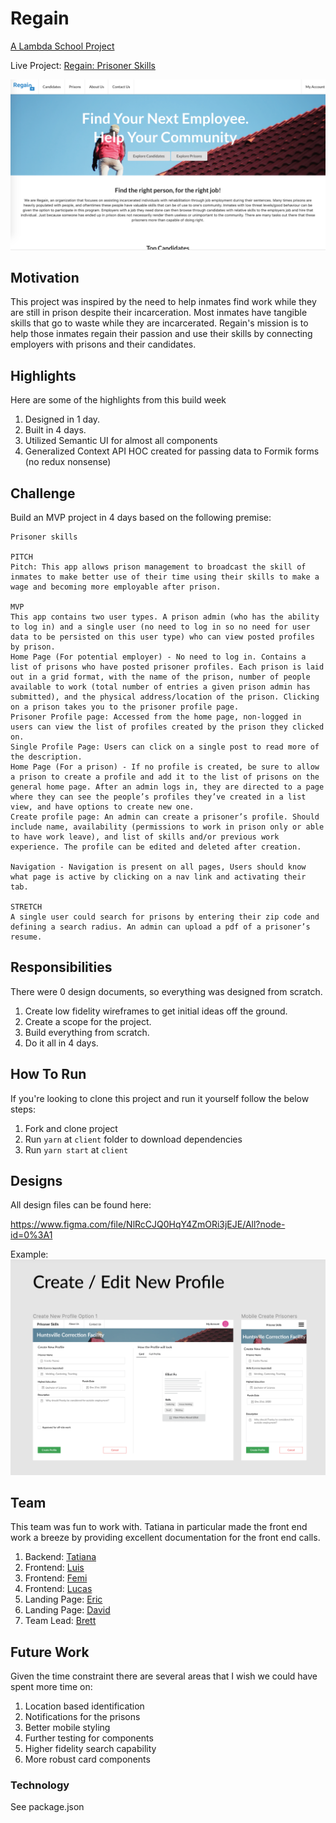 # Regain

[A Lambda School Project](https://lambdaschool.com)

Live Project: [Regain: Prisoner Skills](https://regain.now.sh)

![Home Page](./imgs/HomePage.png)

## Motivation

This project was inspired by the need to help inmates find work while they are still in prison despite their incarceration. Most inmates have tangible skills that go to waste while they are incarcerated. Regain's mission is to help those inmates regain their passion and use their skills by connecting employers with prisons and their candidates.

## Highlights

Here are some of the highlights from this build week

1. Designed in 1 day.
2. Built in 4 days.
3. Utilized Semantic UI for almost all components
4. Generalized Context API HOC created for passing data to Formik forms (no redux nonsense)

## Challenge

Build an MVP project in 4 days based on the following premise:

```
Prisoner skills

PITCH
Pitch: This app allows prison management to broadcast the skill of inmates to make better use of their time using their skills to make a wage and becoming more employable after prison.

MVP
This app contains two user types. A prison admin (who has the ability to log in) and a single user (no need to log in so no need for user data to be persisted on this user type) who can view posted profiles by prison.
Home Page (For potential employer) - No need to log in. Contains a list of prisons who have posted prisoner profiles. Each prison is laid out in a grid format, with the name of the prison, number of people available to work (total number of entries a given prison admin has submitted), and the physical address/location of the prison. Clicking on a prison takes you to the prisoner profile page.
Prisoner Profile page: Accessed from the home page, non-logged in users can view the list of profiles created by the prison they clicked on.
Single Profile Page: Users can click on a single post to read more of the description.
Home Page (For a prison) - If no profile is created, be sure to allow a prison to create a profile and add it to the list of prisons on the general home page. After an admin logs in, they are directed to a page where they can see the people’s profiles they’ve created in a list view, and have options to create new one.
Create profile page: An admin can create a prisoner’s profile. Should include name, availability (permissions to work in prison only or able to have work leave), and list of skills and/or previous work experience. The profile can be edited and deleted after creation.

Navigation - Navigation is present on all pages, Users should know what page is active by clicking on a nav link and activating their tab.

STRETCH
A single user could search for prisons by entering their zip code and defining a search radius. An admin can upload a pdf of a prisoner’s resume.
```

## Responsibilities

There were 0 design documents, so everything was designed from scratch.

1. Create low fidelity wireframes to get initial ideas off the ground.
2. Create a scope for the project.
3. Build everything from scratch.
4. Do it all in 4 days.

## How To Run

If you're looking to clone this project and run it yourself follow the below steps:

1. Fork and clone project
2. Run `yarn` at `client` folder to download dependencies
3. Run `yarn start` at `client`

## Designs

All design files can be found here:

https://www.figma.com/file/NlRcCJQ0HqY4ZmORi3jEJE/All?node-id=0%3A1

Example:
![Figma](./imgs/Figma.png)

## Team

This team was fun to work with. Tatiana in particular made the front end work a breeze by providing excellent documentation for the front end calls.

1. Backend: [Tatiana](https://github.com/tfaramar)
2. Frontend: [Luis](https://github.com/LuisOcasio)
3. Frontend: [Femi](https://github.com/Oluwa-Femi)
4. Frontend: [Lucas](https://github.com/lucasbaze)
5. Landing Page: [Eric](https://github.com/itsericfig)
6. Landing Page: [David](https://github.com/ikeman32)
7. Team Lead: [Brett](https://github.com/brettmadrid)

## Future Work

Given the time constraint there are several areas that I wish we could have spent more time on:

1. Location based identification
2. Notifications for the prisons
3. Better mobile styling
4. Further testing for components
5. Higher fidelity search capability
6. More robust card components

### Technology

See package.json
